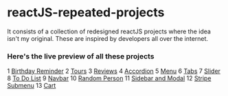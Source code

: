 # reactJS-repeated-projects

It consists of a collection of redesigned reactJS projects where the idea isn't my original. These are inspired by developers all over the internet.

### Here's the live preview of all these projects

1 [Birthday Reminder](https://birthdayreminder-react-dk.netlify.app/)
2 [Tours](https://tours-react-dk.netlify.app/)
3 [Reviews](https://reviews-react-dk.netlify.app/)
4 [Accordion](https://accordion-react-dk.netlify.app/)
5 [Menu](https://menu-react-dk.netlify.app/)
6 [Tabs](https://tabs-react-dk.netlify.app/)
7 [Slider](https://slider-react-dk.netlify.app/)
8 [To Do List](https://todolist-react-dk.netlify.app/)
9 [Navbar](https://navbar-react-dk.netlify.app/)
10 [Random Person](https://randomperson-react-dk.netlify.app/)
11 [Sidebar and Modal](https://sidebarandmodal-react-dk.netlify.app/)
12 [Stripe Submenu](https://stripesubmenu-react-dk.netlify.app/)
13 [Cart](https://cart-react-dk.netlify.app/)
